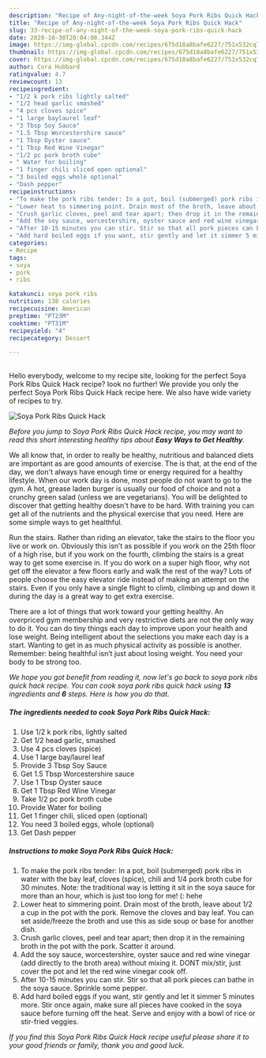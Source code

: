 ```yaml
---
description: "Recipe of Any-night-of-the-week Soya Pork Ribs Quick Hack"
title: "Recipe of Any-night-of-the-week Soya Pork Ribs Quick Hack"
slug: 33-recipe-of-any-night-of-the-week-soya-pork-ribs-quick-hack
date: 2020-10-30T20:04:08.344Z
image: https://img-global.cpcdn.com/recipes/675d18a8bafe6227/751x532cq70/soya-pork-ribs-quick-hack-recipe-main-photo.jpg
thumbnail: https://img-global.cpcdn.com/recipes/675d18a8bafe6227/751x532cq70/soya-pork-ribs-quick-hack-recipe-main-photo.jpg
cover: https://img-global.cpcdn.com/recipes/675d18a8bafe6227/751x532cq70/soya-pork-ribs-quick-hack-recipe-main-photo.jpg
author: Cora Hubbard
ratingvalue: 4.7
reviewcount: 13
recipeingredient:
- "1/2 k pork ribs lightly salted"
- "1/2 head garlic smashed"
- "4 pcs cloves spice"
- "1 large baylaurel leaf"
- "3 Tbsp Soy Sauce"
- "1.5 Tbsp Worcestershire sauce"
- "1 Tbsp Oyster sauce"
- "1 Tbsp Red Wine Vinegar"
- "1/2 pc pork broth cube"
- " Water for boiling"
- "1 finger chili sliced open optional"
- "3 boiled eggs whole optional"
- "Dash pepper"
recipeinstructions:
- "To make the pork ribs tender: In a pot, boil (submerged) pork ribs in water with the bay leaf, cloves (spice), chili and 1/4 pork broth cube for 30 minutes. Note: the traditional way is letting it sit in the soya sauce for more than an hour, which is just too long for me! (: hehe"
- "Lower heat to simmering point. Drain most of the broth, leave about 1/2 a cup in the pot with the pork. Remove the cloves and bay leaf. You can set aside/freeze the broth and use this as side soup or base for another dish."
- "Crush garlic cloves, peel and tear apart; then drop it in the remaining broth in the pot with the pork. Scatter it around."
- "Add the soy sauce, worcestershire, oyster sauce and red wine vinegar (add directly to the broth area) without mixing it. DONT mix/stir, just cover the pot and let the red wine vinegar cook off."
- "After 10-15 minutes you can stir. Stir so that all pork pieces can bathe in the soya sauce. Sprinkle some pepper."
- "Add hard boiled eggs if you want, stir gently and let it simmer 5 minutes more. Stir once again, make sure all pieces have cooked in the soya sauce before turning off the heat. Serve and enjoy with a bowl of rice or stir-fried veggies."
categories:
- Recipe
tags:
- soya
- pork
- ribs

katakunci: soya pork ribs 
nutrition: 138 calories
recipecuisine: American
preptime: "PT23M"
cooktime: "PT31M"
recipeyield: "4"
recipecategory: Dessert

---
```

<br>
Hello everybody, welcome to my recipe site, looking for the perfect Soya Pork Ribs Quick Hack recipe? look no further! We provide you only the perfect Soya Pork Ribs Quick Hack recipe here. We also have wide variety of recipes to try.
<br>


![Soya Pork Ribs Quick Hack](https://img-global.cpcdn.com/recipes/675d18a8bafe6227/751x532cq70/soya-pork-ribs-quick-hack-recipe-main-photo.jpg)

<i>Before you jump to Soya Pork Ribs Quick Hack recipe, you may want to read this short interesting healthy tips about <strong>Easy Ways to Get Healthy</strong>.</i>

We all know that, in order to really be healthy, nutritious and balanced diets are important as are good amounts of exercise. The  is that, at the end of the day, we don't always have enough time or energy required for a healthy lifestyle. When our work day is done, most people do not want to go to the gym. A hot, grease laden burger is usually our food of choice and not a crunchy green salad (unless we are vegetarians). You will be delighted to discover that getting healthy doesn't have to be hard. With training you can get all of the nutrients and the physical exercise that you need. Here are some simple ways to get healthful.

Run the stairs. Rather than riding an elevator, take the stairs to the floor you live or work on. Obviously this isn’t as possible if you work on the 25th floor of a high rise, but if you work on the fourth, climbing the stairs is a great way to get some exercise in. If you do work on a super high floor, why not get off the elevator a few floors early and walk the rest of the way? Lots of people choose the easy elevator ride instead of making an attempt on the stairs. Even if you only have a single flight to climb, climbing up and down it during the day is a great way to get extra exercise. 

There are a lot of things that work toward your getting healthy. An overpriced gym membership and very restrictive diets are not the only way to do it. You can do tiny things each day to improve upon your health and lose weight. Being intelligent about the selections you make each day is a start. Wanting to get in as much physical activity as possible is another. Remember: being healthful isn’t just about losing weight. You need your body to be strong too. 


<i>We hope you got benefit from reading it, now let's go back to soya pork ribs quick hack recipe. You can cook soya pork ribs quick hack using <strong>13</strong> ingredients and <strong>6</strong> steps. Here is how you do that.
</i>

##### The ingredients needed to cook Soya Pork Ribs Quick Hack:

1. Use 1/2 k pork ribs, lightly salted
1. Get 1/2 head garlic, smashed
1. Use 4 pcs cloves (spice)
1. Use 1 large bay/laurel leaf
1. Provide 3 Tbsp Soy Sauce
1. Get 1.5 Tbsp Worcestershire sauce
1. Use 1 Tbsp Oyster sauce
1. Get 1 Tbsp Red Wine Vinegar
1. Take 1/2 pc pork broth cube
1. Provide  Water for boiling
1. Get 1 finger chili, sliced open (optional)
1. You need 3 boiled eggs, whole (optional)
1. Get Dash pepper


##### Instructions to make Soya Pork Ribs Quick Hack:

1. To make the pork ribs tender: In a pot, boil (submerged) pork ribs in water with the bay leaf, cloves (spice), chili and 1/4 pork broth cube for 30 minutes. Note: the traditional way is letting it sit in the soya sauce for more than an hour, which is just too long for me! (: hehe
1. Lower heat to simmering point. Drain most of the broth, leave about 1/2 a cup in the pot with the pork. Remove the cloves and bay leaf. You can set aside/freeze the broth and use this as side soup or base for another dish.
1. Crush garlic cloves, peel and tear apart; then drop it in the remaining broth in the pot with the pork. Scatter it around.
1. Add the soy sauce, worcestershire, oyster sauce and red wine vinegar (add directly to the broth area) without mixing it. DONT mix/stir, just cover the pot and let the red wine vinegar cook off.
1. After 10-15 minutes you can stir. Stir so that all pork pieces can bathe in the soya sauce. Sprinkle some pepper.
1. Add hard boiled eggs if you want, stir gently and let it simmer 5 minutes more. Stir once again, make sure all pieces have cooked in the soya sauce before turning off the heat. Serve and enjoy with a bowl of rice or stir-fried veggies.


<i>If you find this Soya Pork Ribs Quick Hack recipe useful please share it to your good friends or family, thank you and good luck.</i>
